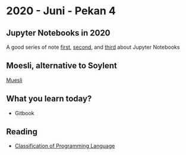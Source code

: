 # 2020 - Juni - Pekan 4

## Jupyter Notebooks in 2020

A good series of note [first](https://ljvmiranda921.github.io/notebook/2020/03/06/jupyter-notebooks-in-2020/), [second](https://ljvmiranda921.github.io/notebook/2020/03/16/jupyter-notebooks-in-2020-part-2/), and [third](https://ljvmiranda921.github.io/notebook/2020/03/30/jupyter-notebooks-in-2020-part-3/) about Jupyter Notebooks



## Moesli, alternative to Soylent
[Muesli](https://github.com/l29ah/muesli)

## What you learn today?
- Gitbook

## Reading
- [Classification of Programming Language](https://cs.lmu.edu/~ray/notes/pltypes/)